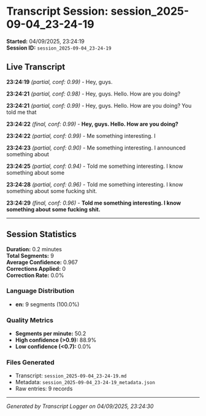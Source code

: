 # Transcript Session: session_2025-09-04_23-24-19

**Started:** 04/09/2025, 23:24:19  
**Session ID:** `session_2025-09-04_23-24-19`

## Live Transcript

**23:24:19** *(partial, conf: 0.99)* - Hey, guys.

**23:24:21** *(partial, conf: 0.98)* - Hey, guys. Hello. How are you doing?

**23:24:21** *(partial, conf: 0.99)* - Hey, guys. Hello. How are you doing? You told me that

**23:24:22** *(final, conf: 0.99)* - **Hey, guys. Hello. How are you doing?**

**23:24:22** *(partial, conf: 0.99)* - Me something interesting. I

**23:24:23** *(partial, conf: 0.90)* - Me something interesting. I announced something about

**23:24:25** *(partial, conf: 0.94)* - Told me something interesting. I know something about some

**23:24:28** *(partial, conf: 0.96)* - Told me something interesting. I know something about some fucking shit.

**23:24:29** *(final, conf: 0.96)* - **Told me something interesting. I know something about some fucking shit.**



---

## Session Statistics

**Duration:** 0.2 minutes  
**Total Segments:** 9  
**Average Confidence:** 0.967  
**Corrections Applied:** 0  
**Correction Rate:** 0.0%

### Language Distribution
- **en:** 9 segments (100.0%)

### Quality Metrics
- **Segments per minute:** 50.2
- **High confidence (>0.9):** 88.9%
- **Low confidence (<0.7):** 0.0%

### Files Generated
- Transcript: `session_2025-09-04_23-24-19.md`
- Metadata: `session_2025-09-04_23-24-19_metadata.json`
- Raw entries: 9 records

---
*Generated by Transcript Logger on 04/09/2025, 23:24:30*

